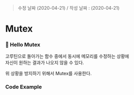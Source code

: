> 수정 날짜 (2020-04-21) / 작성 날짜 : (2020-04-21)

# Mutex

### 🔨 Hello Mutex

고루틴으로 돌아가는 함수 중에서 동시에 메모리를 수정하는 상황에  
자신이 원하는 결과가 나오지 않을 수 있다.

위 상황을 방지하기 위해서 Mutex를 사용한다.

###  Code Example
```go

```

